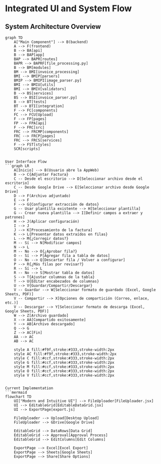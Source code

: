 # Integrated UI and System Flow

## System Architecture Overview

```mermaid
graph TD
    A["Main Component"] --> B(backend)
    A --> F(frontend)
    B --> BA[api]
    B --> BAP[app]
    BAP --> BAPR[routes]
    BAPR --> BAPRF[file_processing.py]
    B --> BM[modules]
    BM --> BMI[invoice_processing]
    BMI --> BMIP[parsers]
    BMIP --> BMIPI[image_parser.py]
    BMI --> BMIU[utils]
    BMI --> BMIV[validators]
    B --> BS[services]
    BS --> BSI[invoice_parser.py]
    B --> BT[tests]
    BT --> BTI[integration]
    F --> FC[components]
    FC --> FCU[Upload]
    F --> FP[pages]
    FP --> FPA[api]
    F --> FRC[src]
    FRC --> FRCMP[components]
    FRC --> FRCP[pages]
    FRC --> FRCS[services]
    F --> FST[styles]
    SCR[scripts]  


User Interface Flow
```graph LR
    A[Inicio] --> B(Usuario abre la AppWeb)
    B --> C{Adjuntar Factura}
    C -- Desde el escritorio --> D[Seleccionar archivo desde el escritorio]
    C -- Desde Google Drive --> E[Seleccionar archivo desde Google Drive]
    D --> F(Archivo adjuntado)
    E --> F
    F --> G{Configurar extracción de datos}
    G -- Usar plantilla existente --> H[Seleccionar plantilla]
    G -- Crear nueva plantilla --> I[Definir campos a extraer y patrones]
    H --> J(Aplicar configuración)
    I --> J
    J --> K[Procesamiento de la factura]
    K --> L{Presentar datos extraídos en filas}
    L --> M{¿Corregir datos?}
    M -- Sí --> N[Modificar campos]
    N --> L
    M -- No --> O{¿Aprobar fila?}
    O -- Sí --> P[Agregar fila a tabla de datos]
    O -- No --> Q[Descartar fila / Volver a configurar]
    P --> R{¿Más filas por revisar?}
    R -- Sí --> L
    R -- No --> S[Mostrar tabla de datos]
    S --> T{Ajustar columnas de la tabla}
    T --> U{Editar encabezados de columnas}
    U --> V{Guardar/Compartir/Descargar}
    V -- Guardar --> W[Seleccionar formato de guardado (Excel, Google Sheets, PDF)]
    V -- Compartir --> X[Opciones de compartición (Correo, enlace, etc.)]
    V -- Descargar --> Y[Seleccionar formato de descarga (Excel, Google Sheets, PDF)]
    W --> Z[Archivo guardado]
    X --> AA[Compartido exitosamente]
    Y --> AB[Archivo descargado]
    Q --> G
    Z --> AC[Fin]
    AA --> AC
    AB --> AC

    style A fill:#f9f,stroke:#333,stroke-width:2px
    style AC fill:#f9f,stroke:#333,stroke-width:2px
    style C fill:#ccf,stroke:#333,stroke-width:2px
    style G fill:#ccf,stroke:#333,stroke-width:2px
    style M fill:#ccf,stroke:#333,stroke-width:2px
    style O fill:#ccf,stroke:#333,stroke-width:2px
    style V fill:#ccf,stroke:#333,stroke-width:2px  


Current Implementation
```mermaid
flowchart TD
    UI["Modern and Intuitive UI"] --> FileUploader[FileUploader.jsx]
    UI --> EditableGrid[EditableDataGrid.jsx]
    UI --> ExportPage[export.js]
    
    FileUploader --> Upload[Desktop Upload]
    FileUploader --> GDrive[Google Drive]
    
    EditableGrid --> DataRows[Data Grid]
    EditableGrid --> Approval[Approval Process]
    EditableGrid --> EditColumns[Edit Columns]
    
    ExportPage --> Excel[Excel Export]
    ExportPage --> Sheets[Google Sheets]
    ExportPage --> Share[Share Options]